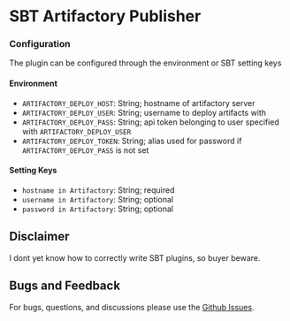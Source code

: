 # SBT Artifactory Publisher #

### Configuration

The plugin can be configured through the environment or SBT setting keys

#### Environment
- `ARTIFACTORY_DEPLOY_HOST`: String; hostname of artifactory server
- `ARTIFACTORY_DEPLOY_USER`: String; username to deploy artifacts with
- `ARTIFACTORY_DEPLOY_PASS`: String; api token belonging to user specified with `ARTIFACTORY_DEPLOY_USER`
- `ARTIFACTORY_DEPLOY_TOKEN`: String; alias used for password if `ARTIFACTORY_DEPLOY_PASS` is not set

#### Setting Keys
- `hostname in Artifactory`: String; required
- `username in Artifactory`: String; optional
- `password in Artifactory`: String; optional

## Disclaimer ##

I dont yet know how to correctly write SBT plugins, so buyer beware.

## Bugs and Feedback

For bugs, questions, and discussions please use the [Github Issues](https://github.com/jw3/sbt-artifactory/issues).
